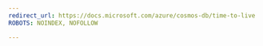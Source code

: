 ```yaml
---
redirect_url: https://docs.microsoft.com/azure/cosmos-db/time-to-live
ROBOTS: NOINDEX, NOFOLLOW

---
```

